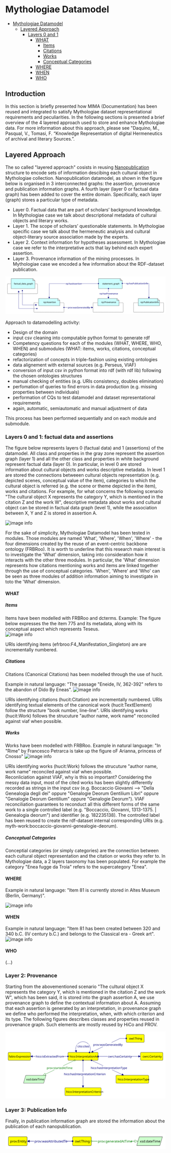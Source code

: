 # Mythologiae Datamodel 

- [Mythologiae Datamodel](#mythologiae-datamodel)
  * [Layered Approach](#layered-approach)
    + [Layers 0 and 1](#layers-0-and-1)
      - [WHAT](#what)
        * [Items](#items)
        * [Citations](#citations)
        * [Works](#works)
        * [Conceptual Categories](#conceptual-categories)
      - [WHERE](#where)
      - [WHEN](#when)
      - [WHO](#who)

## Introduction
In this section is briefly presented how MIMA (Documentation) has been reused and integrated to satisfy Mythologiae dataset representational requirements and peculiarities.
In the following sections is presented a brief overview of the 4 layered approach used to store and enhance Mythologiae data. 
For more information about this approach, please see "Daquino, M., Pasqual, V., Tomasi, F. “Knowledge Representation of digital Hermeneutics of archival and literary Sources.”.

## Layered Approach
The so called "layered approach" cosists in reusing <a href="http://nanopub.org/wordpress/">Nanopublication</a> structure to encode sets of information descibing each cultural object in Mythologiae collection. Nanopublication datamodel, as shown in the figure below is organised in 3 interconnected graphs: the assertion, provenance and publication information graphs. A fourth layer (layer 0 or factual data graph) has been added to cover the entire domain.
Specifically, each layer (graph) stores a particular type of metadata.
* Layer 0. Factual data that are part of scholars’ background knowledge. In Mythologiae case we talk about descriptional metadata of cultural objects and literary works.
* Layer 1. The scope of scholars’ questionable statements. In Mythologiae specific case we talk about the hermeneutic analysis and cultural object-literary source association made by the experts.
* Layer 2. Context information for hypotheses assessment. In Mythologiae case we refer to the interpretative acts that lay behind each expert assertion.
* Layer 3. Provenance information of the mining processes. In Mythologiae case we encoded a few information about the RDF-dataset publication.

![image info](datamodel-imgs/struttura_mima_np.svg)  

Approach to datamodelling activity:
* Design of the domain
* input csv cleaning into computable python format to generate rdf
* Competency questions for each of the modules (WHAT, WHERE, WHO, WHEN) and submodules (WHAT: items, works, citations, conceptual categories)
* refactorization of concepts in triple-fashion using existing ontologies
* data alignement with external sources (e.g. Perseus, VIAF)
* conversion of input csv in python format into rdf (with rdf lib) following the chosen ontologies structures
* manual checking of entities (e.g. URIs consistency, doubles elimination)
* perfomation of queries to find errors in data production (e.g. missing properties between individuals)
* performation of CQs to test datamodel and dataset representational requirements
* again, automatic, semiautomatic and manual adjustment of data

This process has been performed sequentially and on each module and submodule.

### Layers 0 and 1: factual data and assertions 

The figure below represents layers 0 (factual data) and 1 (assertions) of the datamodel. All class and properties in the gray zone represent the assertion graph (layer 1) and all the other class and properties in white background represent factual data (layer 0). In particular, in level 0 are stored information about cultural objects and works descriptive metadata. In level 1 are stored the connections betweeen cultural objects representation (e.g. depicted scenes, conceptual value of the item), categories to which the cultural object is referred (e.g. the scene or theme depicted in the item), works and citations. For example, for what concerns the following scenario "The cultural object X represents the category Y, which is mentioned in the citation Z and the work W", descriptive metadata about works and cultural object can be stored in factual data graph (level 1), while the association between X, Y and Z is stored in assertion A. 

![image info](datamodel-imgs/layer0_layer1.svg)  

For the sake of simplicity, Mythologiae Datamodel has been tested in modules. Those modules are named 'What', 'Where', 'When', 'Where' - the four dimensions created by the reuse of an event-centric backbone ontology (FRBRoo). It is worth to underline that this research main interest is to investigate the 'What' dimension, taking into consideration how it interacts with the other three modules. 
In particular, the 'What' dimension represents how citations mentioning works and items are linked together through the use of conceptual categories. 'When', 'Where' and 'Who' can be seen as three modules of addition information aiming to investigate in toto the 'What' dimension. 

#### WHAT
##### Items
Items have been modelled with FRBRoo and dcterms. 
Example: The figure below expresses the the item 775 and its metadata, along with its conceptual aspect which represents Teseus.    
![image info](datamodel-imgs/what-items.svg)

URIs identifying items (efrbroo:F4_Manifestation_Singleton) are are incrementally numbered. 

##### Citations
Citations (Canonical Citations) has been modelled through the use of hucit.  

Example in natural language: "The passage "Eneide, IV, 362-392" refers to the abandon of Dido By Eneas". 
![image info](datamodel-imgs/what-citations.svg)

URIs identifying citations (hucit:Citation) are incrementally numbered. URIs identifying textual elements of the canonical work (hucit:TextElement) follow the structure "book number, line-line". URIs identifying works (hucit:Work) follows the strucuture "author name, work name" reconciled against viaf when possible.  


##### Works
Works have been modelled with FRBRoo. 
Example in natural language: "In "Rime" by Francesco Petrarca is take up the figure oF Arianna, princess of Cnosso"
![image info](datamodel-imgs/what-works.svg)

URIs identifying works (hucit:Work) follows the strucuture "author name, work name" reconciled against viaf when possible.  
Reconliciation against VIAF, why is this so important? 
Considering the messy data input, most of the cited works has been slightly differently recorded as strings in the input csv (e.g. Boccaccio Giovanni --> "Della Genealogia degli dei" oppure "Genalogie Deorum Gentilium Libri" oppure "Genalogie Deorum Gentilium" oppure "Genalogie Deorum"). VIAF reconciliation guarantees to reconduct all this different forms of the same work to a single controlled label (e.g. "Boccaccio, Giovanni, 1313-1375. | Genealogia deorum") and identifier (e.g. 182235138). The controlled label has been reused to create the rdf-dataset internal corresponding URIs (e.g. myth-work:boccaccio-giovanni-genealogie-deorum).

##### Conceptual Categories
Conceptial categories (or simply categories) are the connection between each cultural object representation and the citation or works they refer to. In Mythologiae data, a 2 layers taxonomy has been populated. For example the category "Enea fugge da Troia" refers to the supercategory "Enea". 

#### WHERE 

Example in natural language: "Item 81 is currently stored in Altes Museum (Berlin, Germany)". 

![image info](datamodel-imgs/where-museo-citta-nazione.svg)

#### WHEN 
Example in natural language: "Item 81 has been created between 320 and 340 b.C. (IV century b.C.) and belongs to the Classical era - Greek art".
![image info](datamodel-imgs/when-items.svg)

#### WHO 

(...)

### Layer 2: Provenance
Starting from the abovementioned scenario "The cultural object X represents the category Y, which is mentioned in the citation Z and the work W", which has been said, it is stored into the graph assertion A, we use provenance graph to define the contextual information about A. Assuming that each assertion is generated by an interpretation, in provenance graph we define who performed the interpretation, when, with which criterion and its type. 
The following figures describes classes and properties reused in provenance graph. Such elements are mostly reused by HiCo and PROV. 

![image info](datamodel-imgs/layer2.svg)

### Layer 3: Publication Info
Finally, in publication information graph are stored the information about the publication of each nanopublication. 

![image info](datamodel-imgs/layer3.svg)


